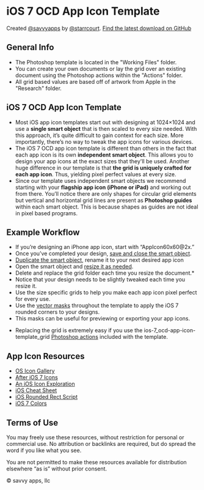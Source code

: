 # iOS 7 OCD App Icon Template

Created [@savvyapps](https://twitter.com/savvyapps) by [@starrcourt](https://twitter.com/starrcourt). [Find the latest download on GitHub](https://github.com/savvyapps/iOS-7-OCD-App-Icon-Template)

## General Info

- The Photoshop template is located in the "Working Files" folder.
- You can create your own documents or lay the grid over an existing document using the Photoshop actions within the "Actions" folder.
- All grid based values are based off of artwork from Apple in the "Research" folder.

## iOS 7 OCD App Icon Template

- Most iOS app icon templates start out with designing at 1024×1024 and use a **single smart object** that is then scaled to every size needed. With this approach, it’s quite difficult to gain context for each size. More importantly, there’s no way to tweak the app icons for various devices.
- The iOS 7 OCD app icon template is different than others in the fact that each app icon is its own **independent smart object**. This allows you to design your app icons at the exact sizes that they'll be used. Another huge difference in our template is that **the grid is uniquely crafted for each app icon**. Thus, yielding pixel perfect values at every size.
- Since our template uses independent smart objects we recommend starting with your **flagship app icon (iPhone or iPad)** and working out from there. You’ll notice there are only shapes for circular grid elements but vertical and horizontal grid lines are present as **Photoshop guides** within each smart object. This is because shapes as guides are not ideal in pixel based programs.

## Example Workflow

- If you’re designing an iPhone app icon, start with “AppIcon60x60@2x.”
- Once you’ve completed your design, [save and close the smart object](http://help.adobe.com/en_US/photoshop/cs/using/WS41A5B796-6846-4e95-8459-95243441E126.html#WS44303F25-1238-4096-A39D-368AAFBBFC3Da).
- [Duplicate the smart object](http://help.adobe.com/en_US/photoshop/cs/using/WS41A5B796-6846-4e95-8459-95243441E126.html#WSB0431CBD-5A81-456a-8D49-6BE68D0BB521a), rename it to your next desired app icon
- Open the smart object and [resize it as needed](http://help.adobe.com/en_US/photoshop/cs/using/WSfd1234e1c4b69f30ea53e41001031ab64-7945a.html#WSfd1234e1c4b69f30ea53e41001031ab64-7939a).
- Delete and replace the grid folder each time you resize the document.*
- Notice that your design needs to be slightly tweaked each time you resize it.
- Use the size specific grids to help you make each app icon pixel perfect for every use.
- Use the [vector masks](http://helpx.adobe.com/photoshop/using/masking-layers-vector-masks.html) throughout the template to apply the iOS 7 rounded corners to your designs.
- This masks can be useful for previewing or exporting your app icons.

* Replacing the grid is extremely easy if you use the ios-7_ocd-app-icon-template_grid [Photoshop actions](http://help.adobe.com/en_US/photoshop/cs/using/WSfd1234e1c4b69f30ea53e41001031ab64-7451a.html) included with the template.

## App Icon Resources

- [OS Icon Gallery](http://iosicongallery.com/)
- [After iOS 7 Icons](http://afterios7icon.tumblr.com/)
- [An iOS Icon Exploration](http://davekilljoy.com/my-random-thoughts/2013/4/4/an-iso-icon-exploration/)
- [iOS Cheat Sheet](http://ivomynttinen.com/blog/the-ios-7-design-cheat-sheet/)
- [iOS Rounded Rect Script](http://blog.mikeswanson.com/iosroundedrect/)
- [iOS 7 Colors](http://ios7colors.com/)

## Terms of Use

You may freely use these resources, without restriction for personal or commercial use. No attribution or backlinks are required, but do spread the word if you like what you see.

You are not permitted to make these resources available for distribution elsewhere “as is” without prior consent.

© savvy apps, llc